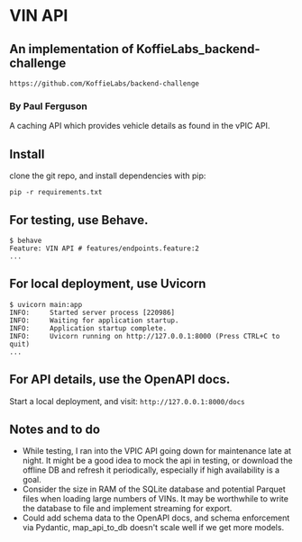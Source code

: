 # VIN API
## An implementation of KoffieLabs_backend-challenge
```https://github.com/KoffieLabs/backend-challenge```
### By Paul Ferguson

A caching API which provides vehicle details as found in the  vPIC API.

## Install
clone the git repo, and install dependencies with pip:
```commandline
pip -r requirements.txt
```

## For testing, use Behave.
```
$ behave 
Feature: VIN API # features/endpoints.feature:2
...
```

## For local deployment, use Uvicorn
```
$ uvicorn main:app
INFO:     Started server process [220986]
INFO:     Waiting for application startup.
INFO:     Application startup complete.
INFO:     Uvicorn running on http://127.0.0.1:8000 (Press CTRL+C to quit)
...
```

## For API details, use the OpenAPI docs.
Start a local deployment, and visit:
`http://127.0.0.1:8000/docs`

## Notes and to do
 - While testing, I ran into the VPIC API going down for maintenance late at night.  It might be a good idea to mock the api in testing, or download the offline DB and refresh it periodically, especially if high availability is a goal.
 - Consider the size in RAM of the SQLite database and potential Parquet files when loading large numbers of VINs.  It may be worthwhile to write the database to file and implement streaming for export.
 - Could add schema data to the OpenAPI docs, and schema enforcement via Pydantic, map_api_to_db doesn't scale well if we get more models.